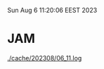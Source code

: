 Sun Aug  6 11:20:06 EEST 2023
# JAM
<a href='./cache/202308/06_11.log'>./cache/202308/06_11.log</a>
